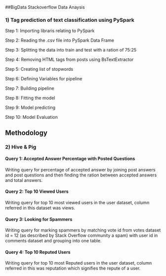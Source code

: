 
##BigData Stackoverflow Data Anaysis

### 1) Tag prediction of text classification using PySpark

  Step 1: Importing libraris relating to PySpark
  
  Step 2: Reading the .csv file into PySpark Data Frame
  
  Step 3: Splitting the data into train and test with a ration of 75:25
  
  Step 4: Removing HTML tags from posts using BsTextExtractor
  
  Step 5: Creating list of stopwords
  
  Step 6: Defining Variables for pipeline
  
  Step 7: Building pipeline
  
  Step 8: Fitting the model
  
  Step 9: Model predicting
  
  Step 10: Model Evaluation
  
  ## Methodology

### 2) Hive & Pig

  #### Query 1: Accepted Answer Percentage with Posted Questions
  Writing query for percentage of accepted answer by joining post answers and post questions and then finding the ration between           accepted answers and total answers.  
  
  #### Query 2: Top 10 Viewed Users
  Writing query for top 10 most viewed users in the user dataset, column referred in this dataset was views.
 
  #### Query 3: Looking for Spammers
  Writing query for marking spammers by matching vote id from votes dataset id = 12 (as described by Stack Overflow community a spam)     with   user id in comments dataset and grouping into one table.
  
  #### Query 4: Top 10 Reputed Users
  Writing query for top 10 most Reputed users in the user dataset, column referred in this was reputation which signifies the repute     of a user.
  

